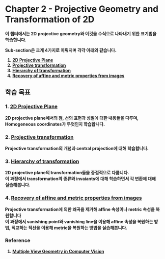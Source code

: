 # <b>Chapter 2 - Projective Geometry and Transformation of 2D

이 챕터에서는 2D projective geometry와 이것을 수식으로 나타내기 위한 표기법을 학습합니다.

Sub-section은 크게 4가지로 이뤄지며 각각 아래와 같습니다.
1. [2D Projective Plane](./Chapter%202.2%20The%202D%20projective%20plane.md)
2. [Projective transformation](./Chapter%202.3%20Projective%20transformation.md)
3. [Hierarchy of transformation](./Chapter%202.4%20Hierarchy%20of%20Transformation.ipynb)
4. [Recovery of affine and metric properties from images](./Chapter%202.7%20Recovery%20of%20affine%20and%20metric%20properties%20from%20images.ipynb)



## <b>학습 목표
### <b>1. [2D Projective Plane](./Chapter%202.2%20The%202D%20projective%20plane.md)
2D projective plane에서의 점, 선의 표현과 성질에 대한 내용들을 다루며, Homogeneous coordinates가 무엇인지 학습합니다.

### <b>2. [Projective transformation](./Chapter%202.3%20Projective%20transformation.md)
Projective transformation의 개념과 central projection에 대해 학습합니다.

### <b>3. [Hierarchy of transformation](./Chapter%202.4%20Hierarchy%20of%20Transformation.ipynb)
2D projective plane의 transformation들을 중점적으로 다룹니다.<br>
이 과정에서 transformation의 종류와 invaiants에 대해 학습하면서 각 변환에 대해 실습해봅니다.

### <b>4. [Recovery of affine and metric properties from images](./Chapter%202.7%20Recovery%20of%20affine%20and%20metric%20properties%20from%20images.ipynb)
Projective transformation에 의한 왜곡을 제거해 affine 속성이나 metric 속성을 복원합니다<br>
이 과정에서 vanishing point와 vanishing line을 이용해 affine 속성을 복원하는 방법, 직교하는 직선을 이용해 metric을 복원하는 방법을 실습해봅니다.



### Reference
1. [Multiple View Geometry in Computer Vision](https://www.amazon.com/Multiple-View-Geometry-Computer-Vision/dp/0521540518)